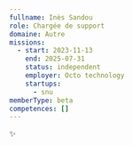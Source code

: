 ```yaml
---
fullname: Inès Sandou
role: Chargée de support
domaine: Autre
missions:
  - start: 2023-11-13
    end: 2025-07-31
    status: independent
    employer: Octo technology
    startups:
      - snu
memberType: beta
competences: []
---
```

✨